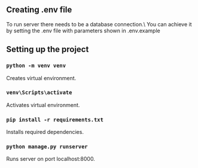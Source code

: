 ## Creating .env file

To run server there needs to be a database connection.\ 
You can achieve it by setting the .env file with parameters shown in .env.example

## Setting up the project

### `python -m venv venv`

Creates virtual environment.

### `venv\Scripts\activate`

Activates virtual environment.

### `pip install -r requirements.txt`

Installs required dependencies.

### `python manage.py runserver`

Runs server on port localhost:8000.

